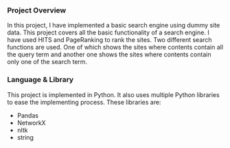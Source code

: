 ### Project Overview

In this project, I have implemented a basic search engine using dummy site data. This project covers all the basic functionality of a search engine. I have used HITS and PageRanking to rank the sites. Two different search functions are used. One of which shows the sites where contents contain all the query term and another one shows the sites where contents contain only one of the search term.

### Language & Library

This project is implemented in Python. It also uses multiple Python libraries to ease the implementing process. These libraries are:

- Pandas
- NetworkX
- nltk
- string
